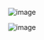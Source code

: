 ![image](https://github.com/user-attachments/assets/b833be16-b936-4133-a35f-fc082f52df1f)

![image](https://github.com/user-attachments/assets/a1cefd82-bb10-499d-b565-c25533f3683a)
